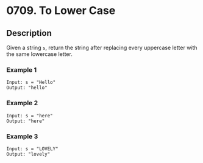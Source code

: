 # 0709. To Lower Case

## Description
Given a string `s`, return the string after replacing every uppercase letter with the same lowercase letter.
### Example 1

```
Input: s = "Hello"
Output: "hello"
```
### Example 2
```
Input: s = "here"
Output: "here"
```
### Example 3
```
Input: s = "LOVELY"
Output: "lovely"
```